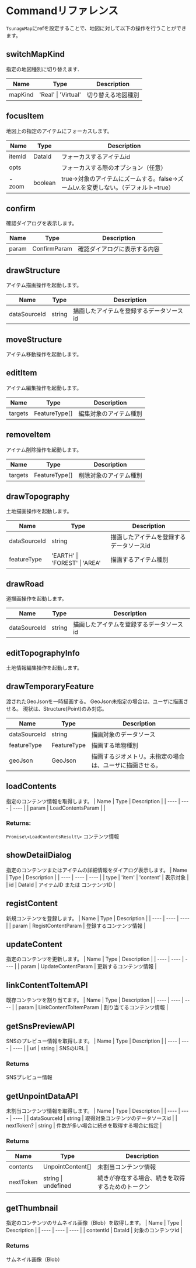 # Commandリファレンス
`TsunaguMap`にrefを設定することで、地図に対して以下の操作を行うことができます。

## switchMapKind
指定の地図種別に切り替えます.

| Name | Type | Description |
| ---- | ---- | ---- |
 |mapKind | 'Real' \| 'Virtual' | 切り替える地図種別 |

## focusItem
地図上の指定のアイテムにフォーカスします。

| Name | Type | Description |
| ---- | ---- | ---- |
| itemId | DataId | フォーカスするアイテムid | 
| opts | | フォーカスする際のオプション（任意） |
| - zoom | boolean | true->対象のアイテムにズームする。false->ズームLv.を変更しない。（デフォルト=true）|

## confirm
確認ダイアログを表示します。

| Name | Type | Description |
| ---- | ---- | ---- |
| param | ConfirmParam | 確認ダイアログに表示する内容 |

## drawStructure
アイテム描画操作を起動します。

| Name | Type | Description |
| ---- | ---- | ---- |
| dataSourceId | string | 描画したアイテムを登録するデータソースid |

## moveStructure
アイテム移動操作を起動します。

## editItem
アイテム編集操作を起動します。

| Name | Type | Description |
| ---- | ---- | ---- |
| targets | FeatureType[] | 編集対象のアイテム種別 |


## removeItem
アイテム削除操作を起動します。

| Name | Type | Description |
| ---- | ---- | ---- |
| targets | FeatureType[] | 削除対象のアイテム種別 |

## drawTopography
土地描画操作を起動します。

| Name | Type | Description |
| ---- | ---- | ---- |
| dataSourceId | string | 描画したアイテムを登録するデータソースid |
| featureType | 'EARTH' \| 'FOREST' \| 'AREA' | 描画するアイテム種別 |

## drawRoad
道描画操作を起動します。

| Name | Type | Description |
| ---- | ---- | ---- |
| dataSourceId | string | 描画したアイテムを登録するデータソースid |

## editTopographyInfo
土地情報編集操作を起動します。

## drawTemporaryFeature
渡されたGeoJsonを一時描画する。
GeoJson未指定の場合は、ユーザに描画させる。
現状は、Structure(Point)のみ対応。

| Name | Type | Description |
| ---- | ---- | ---- |
| dataSourceId | string | 描画対象のデータソース |
| featureType | FeatureType | 描画する地物種別 |
| geoJson | GeoJson | 描画するジオメトリ。未指定の場合は、ユーザに描画させる。 |

## loadContents
指定のコンテンツ情報を取得します。
| Name | Type | Description |
| ---- | ---- | ---- |
| param | LoadContentsParam | |

### Returns:
`Promise\<LoadContentsResult\>` コンテンツ情報

## showDetailDialog
指定のコンテンツまたはアイテムの詳細情報をダイアログ表示します。
| Name | Type | Description |
| ---- | ---- | ---- |
| type | 'item' \| 'content' | 表示対象 |
| id | DataId | アイテムID または コンテンツID |

## registContent
新規コンテンツを登録します。
| Name | Type | Description |
| ---- | ---- | ---- |
| param | RegistContentParam | 登録するコンテンツ情報 |

## updateContent
指定のコンテンツを更新します。
| Name | Type | Description |
| ---- | ---- | ---- |
| param | UpdateContentParam | 更新するコンテンツ情報 | 

## linkContentToItemAPI
既存コンテンツを割り当てます。
| Name | Type | Description |
| ---- | ---- | ---- |
| param | LinkContentToItemParam | 割り当てるコンテンツ情報 |

## getSnsPreviewAPI
SNSのプレビュー情報を取得します。
| Name | Type | Description |
| ---- | ---- | ---- |
| url | string | SNSのURL |

### Returns
SNSプレビュー情報

## getUnpointDataAPI
未割当コンテンツ情報を取得します。
| Name | Type | Description |
| ---- | ---- | ---- |
| dataSourceId | string | 取得対象コンテンツのデータソースid |
| nextToken? | string | 件数が多い場合に続きを取得する場合に指定 |

### Returns
| Name | Type | Description |
| ---- | ---- | ---- |
| contents | UnpointContent[] | 未割当コンテンツ情報 |
| nextToken | string \| undefined | 続きが存在する場合、続きを取得するためのトークン |

## getThumbnail
指定のコンテンツのサムネイル画像（Blob）を取得します。
| Name | Type | Description |
| ---- | ---- | ---- |
| contentId | DataId | 対象のコンテンツid |

### Returns
サムネイル画像（Blob）
